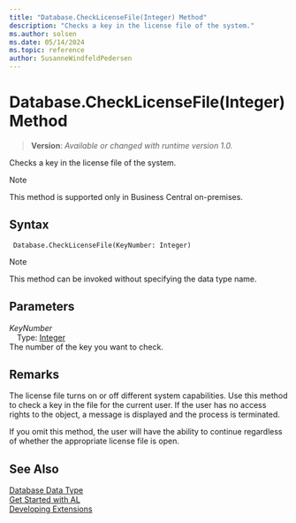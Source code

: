 ```yaml
---
title: "Database.CheckLicenseFile(Integer) Method"
description: "Checks a key in the license file of the system."
ms.author: solsen
ms.date: 05/14/2024
ms.topic: reference
author: SusanneWindfeldPedersen
---
```

[//]: # (START>DO_NOT_EDIT)
[//]: # (IMPORTANT:Do not edit any of the content between here and the END>DO_NOT_EDIT.)
[//]: # (Any modifications should be made in the .xml files in the ModernDev repo.)
# Database.CheckLicenseFile(Integer) Method
> **Version**: _Available or changed with runtime version 1.0._

Checks a key in the license file of the system.

> [!NOTE]
> This method is supported only in Business Central on-premises.

## Syntax
```AL
 Database.CheckLicenseFile(KeyNumber: Integer)
```
> [!NOTE]
> This method can be invoked without specifying the data type name.
## Parameters
*KeyNumber*  
&emsp;Type: [Integer](../integer/integer-data-type.md)  
The number of the key you want to check.  



[//]: # (IMPORTANT: END>DO_NOT_EDIT)

## Remarks

The license file turns on or off different system capabilities. Use this method to check a key in the file for the current user. If the user has no access rights to the object, a message is displayed and the process is terminated.  
  
If you omit this method, the user will have the ability to continue regardless of whether the appropriate license file is open. 


## See Also

[Database Data Type](database-data-type.md)  
[Get Started with AL](../../devenv-get-started.md)  
[Developing Extensions](../../devenv-dev-overview.md)